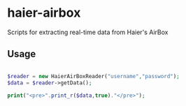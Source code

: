 haier-airbox
============

Scripts for extracting real-time data from Haier's AirBox

Usage
----

```php

$reader = new HaierAirBoxReader("username","password");
$data = $reader->getData();

print("<pre>".print_r($data,true)."</pre>");

```